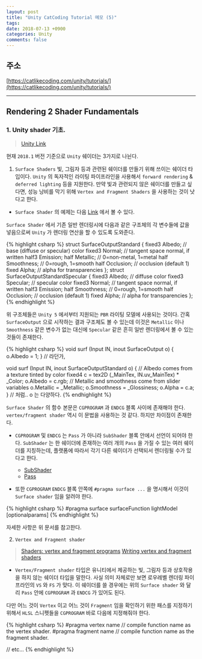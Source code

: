 ```yaml
---
layout: post
title: "Unity CatCoding Tutorial 메모 (5)"
tags: 
date: 2018-07-13 +0900
categories: Unity
comments: false
---
```

<script type="text/javascript"
    src="http://cdn.mathjax.org/mathjax/latest/MathJax.js?config=TeX-AMS-MML_HTMLorMML">
</script>

## 주소

[https://catlikecoding.com/unity/tutorials/](https://catlikecoding.com/unity/tutorials/)

---

## Rendering 2 Shader Fundamentals

### 1. Unity shader 기초.

> [Unity Link](https://docs.unity3d.com/Manual/ShadersOverview.html)

현재 `2018.1` 버전 기준으로 `Unity` 쉐이더는 3가지로 나뉜다.

1. `Surface Shaders` 빛, 그림자 등과 관련된 쉐이더를 만들기 위해 쓰이는 쉐이더 타입이다. `Unity` 의 독자적인 라이팅 파이프라인을 사용해서 `forward rendering` & `deferred lighting` 등을 지원한다. 만약 빛과 관련되지 않은 쉐이더를 만들고 싶다면, 성능 낭비를 막기 위해 `Vertex and Fragment Shaders` 을 사용하는 것이 낫다고 한다.
  * `Surface Shader` 의 예제는 다음 [Link](https://docs.unity3d.com/Manual/SL-SurfaceShaderExamples.html) 에서 볼 수 있다.

`Surface Shader` 에서 기존 일반 렌더링시에 다음과 같은 구조체의 각 변수들에 값을 넣음으로써 `Unity` 가 렌더링 연산을 할 수 있도록 도와준다.

{% highlight csharp %}
struct SurfaceOutputStandard
{
    fixed3 Albedo;      // base (diffuse or specular) color
    fixed3 Normal;      // tangent space normal, if written
    half3 Emission;
    half Metallic;      // 0=non-metal, 1=metal
    half Smoothness;    // 0=rough, 1=smooth
    half Occlusion;     // occlusion (default 1)
    fixed Alpha;        // alpha for transparencies
};
struct SurfaceOutputStandardSpecular
{
    fixed3 Albedo;      // diffuse color
    fixed3 Specular;    // specular color
    fixed3 Normal;      // tangent space normal, if written
    half3 Emission;
    half Smoothness;    // 0=rough, 1=smooth
    half Occlusion;     // occlusion (default 1)
    fixed Alpha;        // alpha for transparencies
};
{% endhighlight %}

위 구조체들은 `Unity 5` 에서부터 지원되는 `PBR` 라이팅 모델에 사용되는 것이다. 간혹 `SurfaceOutput` 으로 시작하는 결과 구조체도 볼 수 있는데 이것은 `Metallic` 이나 `Smoothness` 같은 변수가 없는 대신에 `Specular` 같은 흔히 일반 렌더링에서 볼 수 있는 것들이 존재한다.

{% highlight csharp %}
void surf (Input IN, inout SurfaceOutput o) {
    o.Albedo = 1;
}
// 라던가,

void surf (Input IN, inout SurfaceOutputStandard o) {
	// Albedo comes from a texture tinted by color
	fixed4 c = tex2D (_MainTex, IN.uv_MainTex) * _Color;
	o.Albedo = c.rgb;
	// Metallic and smoothness come from slider variables
	o.Metallic = _Metallic;
	o.Smoothness = _Glossiness;
	o.Alpha = c.a;
}
// 처럼.. o 는 다양하다.
{% endhighlight %}

`Surface Shader` 의 함수 본문은 `CGPROGRAM` 과 `ENDCG` 블록 사이에 존재해야 한다. `vertex/fragment shader` 역시 이 문법을 사용하는 것 같다. 하지만 차이점이 존재한다.

* `CGPROGRAM` 및 `ENDCG` 는 `Pass` 가 아니라 `SubShader` 블록 안에서 선언이 되어야 한다. `SubShader` 는 한 쉐이더에 존재하는 여러 개의 `Pass` 을 가질 수 있는 여러 쉐이더를 지칭하는데, 플랫폼에 따라서 각기 다른 쉐이더가 선택되서 렌더링될 수가 있다고 한다.
  * [SubShader](https://docs.unity3d.com/Manual/SL-SubShader.html)
  * [Pass](https://docs.unity3d.com/Manual/SL-Pass.html)

* 또한 `CGPROGRAM` `ENDCG` 블록 안쪽에 `#pragma surface ...` 을 명시해서 이것이 `Surface shader` 임을 알려야 한다.

{% highlight csharp %}
#pragma surface surfaceFunction lightModel [optionalparams]
{% endhighlight %}

자세한 사항은 위 문서를 참고한다.

2. `Vertex and Fragment shader` 

> [Shaders: vertex and fragment programs](https://docs.unity3d.com/Manual/ShaderTut2.html) [Writing vertex and fragment shaders](https://docs.unity3d.com/Manual/SL-ShaderPrograms.html)

* `Vertex/Fragment shader` 타입은 유니티에서 제공하는 빛, 그림자 등과 상호작용을 하지 않는 쉐이더 타입을 말한다. 사실 의미 자체로만 보면 로우레벨 렌더링 파이프라인의 `VS` 와 `FS` 가 맞다. 이 쉐이더를 쓸 경우에는 위의 `Surface shader` 와 달리 `Pass` 안에 `CGPROGRAM` 과 `ENDCG` 가 있어도 된다.

다만 어느 것이 `Vertex` 이고 어느 것이 `Fragment` 임을 확인하기 위한 패스를 지정하기 위해서 `HLSL` 스니펫들을 `CGPROGRAM` 바로 다음에 지정해줘야 한다.

{% highlight csharp %}
#pragma vertex name // compile function name as the vertex shader.
#pragma fragment name // compile function name as the fragment shader.

// etc...
{% endhighlight %}

